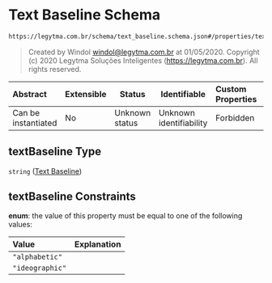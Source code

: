# Text Baseline Schema

```txt
https://legytma.com.br/schema/text_baseline.schema.json#/properties/textBaseline
```




> Created by Windol [windol@legytma.com.br](mailto:windol@legytma.com.br) at 01/05/2020.
> Copyright (c) 2020 Legytma Soluções Inteligentes (<https://legytma.com.br>). All rights reserved.
>

| Abstract            | Extensible | Status         | Identifiable            | Custom Properties | Additional Properties | Access Restrictions | Defined In                                                                          |
| :------------------ | ---------- | -------------- | ----------------------- | :---------------- | --------------------- | ------------------- | ----------------------------------------------------------------------------------- |
| Can be instantiated | No         | Unknown status | Unknown identifiability | Forbidden         | Allowed               | none                | [text_style.schema.json\*](../schema/text_style.schema.json "open original schema") |

## textBaseline Type

`string` ([Text Baseline](text_style-properties-text-baseline.md))

## textBaseline Constraints

**enum**: the value of this property must be equal to one of the following values:

| Value           | Explanation |
| :-------------- | ----------- |
| `"alphabetic"`  |             |
| `"ideographic"` |             |
